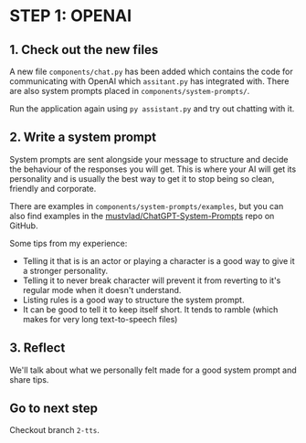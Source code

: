 # STEP 1: OPENAI

## 1. Check out the new files

A new file `components/chat.py` has been added which contains the code for communicating with OpenAI which `assitant.py` has integrated with.
There are also system prompts placed in `components/system-prompts/`.

Run the application again using `py assistant.py` and try out chatting with it.

## 2. Write a system prompt

System prompts are sent alongside your message to structure and decide the behaviour of the responses you will get. This is where your AI will get its personality and is usually the best way to get it to stop being so clean, friendly and corporate.

There are examples in `components/system-prompts/examples`, but you can also find examples in the [mustvlad/ChatGPT-System-Prompts](https://github.com/mustvlad/ChatGPT-System-Prompts) repo on GitHub.

Some tips from my experience:

- Telling it that is is an actor or playing a character is a good way to give it a stronger personality.
- Telling it to never break character will prevent it from reverting to it's regular mode when it doesn't understand.
- Listing rules is a good way to structure the system prompt.
- It can be good to tell it to keep itself short. It tends to ramble (which makes for very long text-to-speech files)

## 3. Reflect

We'll talk about what we personally felt made for a good system prompt and share tips.

## Go to next step

Checkout branch `2-tts`.
